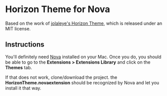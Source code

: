 # Horizon Theme for Nova
Based on the work of [jolaleye's Horizon Theme](https://github.com/jolaleye/horizon-theme-vscode), which is released under an MIT license.

## Instructions
You'll definitely need [Nova](https://nova.app/) installed on your Mac.
Once you do, you should be able to go to the **Extensions > Extensions Library** and click on the **Themes** tab.

If that does not work, clone/download the project. the **HorizonTheme.novaextension** should be recognized by Nova and let you install it that way.